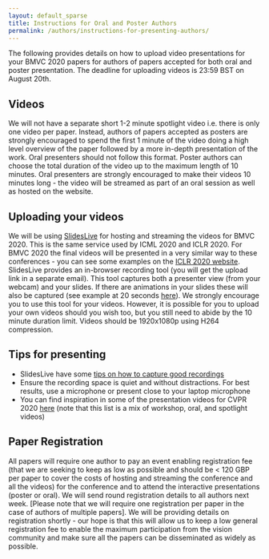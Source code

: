 ```yaml
---
layout: default_sparse
title: Instructions for Oral and Poster Authors
permalink: /authors/instructions-for-presenting-authors/
---
```


The following provides details on how to upload video presentations for your BMVC 2020 papers for authors of papers accepted for both oral and poster presentation. The deadline for uploading videos is 23:59 BST on August 20th.

## Videos

We will not have a separate short 1-2 minute spotlight video i.e. there is only one video per paper. Instead, authors of papers accepted as posters are strongly encouraged to spend the first 1 minute of the video doing a high level overview of the paper followed by a more in-depth presentation of the work. Oral presenters should not follow this format. Poster authors can choose the total duration of the video up to the maximum length of 10 minutes. Oral presenters are strongly encouraged to make their videos 10 minutes long - the video will be streamed as part of an oral session as well as hosted on the website.

## Uploading your videos

We will be using [SlidesLive](https://slideslive.com) for hosting and streaming the videos for BMVC 2020. This is the same service used by ICML 2020 and ICLR 2020. For BMVC 2020 the final videos will be presented in a very similar way to these conferences - you can see some examples on the [ICLR 2020 website](https://iclr.cc/virtual_2020/papers.html).
SlidesLive provides an in-browser recording tool (you will get the upload link in a separate email). This tool captures both a presenter view (from your webcam) and your slides. If there are animations in your slides these will also be captured (see example at 20 seconds [here](https://iclr.cc/virtual_2020/poster_HkxYzANYDB.html)). We strongly encourage you to use this tool for your videos. However, it is possible for you to upload your own videos should you wish too, but you still need to abide by the 10 minute duration limit. Videos should be 1920x1080p using H264 compression.

## Tips for presenting

* SlidesLive have some [tips on how to capture good recordings](http://slideslive.com/recording-tips)
* Ensure the recording space is quiet and without distractions. For best results, use a microphone or present close to your laptop microphone
* You can find inspiration in some of the presentation videos for CVPR 2020 [here](https://www.youtube.com/channel/UC0n76gicaarsN_Y9YShWwhw/videos) (note that this list is a mix of workshop, oral, and spotlight videos)

## Paper Registration

All papers will require one author to pay an event enabling registration fee (that we are seeking to keep as low as possible and should be < 120 GBP per paper to cover the costs of hosting and streaming the conference and all the videos) for the conference and to attend the interactive presentations (poster or oral). We will send round registration details to all authors next week. [Please note that we will require one registration per paper in the case of authors of multiple papers]. We will be providing details on registration shortly - our hope is that this will allow us to keep a low general registration fee to enable the maximum participation from the vision community and make sure all the papers can be disseminated as widely as possible.
